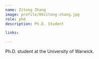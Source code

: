 ```yaml
---
name: Zitong Zhang
image: profile/09zitong-zhang.jpg
role: phd
description: Ph.D. Student

links:

---
```

Ph.D. student at the University of Warwick.  

